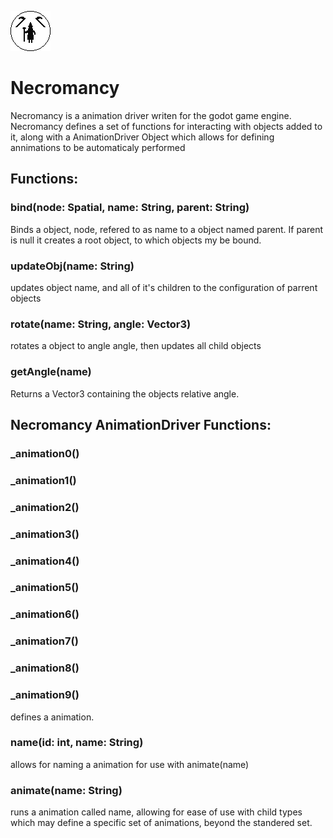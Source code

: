 ![](https://raw.githubusercontent.com/EmacsIsBetterThanVi/Necromancy/main/necromancy.png)
# Necromancy
Necromancy is a animation driver writen for the godot game engine. <br/>
Necromancy defines a set of functions for interacting with objects added to it, along with a AnimationDriver Object which allows for defining annimations to be automaticaly performed
## Functions:
### bind(node: Spatial, name: String, parent: String)
Binds a object, node, refered to as name to a object named parent.
If parent is null it creates a root object, to which objects my be bound.
### updateObj(name: String)
updates object name, and all of it's children to the configuration of parrent objects
### rotate(name: String, angle: Vector3)
rotates a object to angle angle, then updates all child objects
### getAngle(name)
Returns a Vector3 containing the objects relative angle.
## Necromancy AnimationDriver Functions:
### _animation0()
### _animation1()
### _animation2()
### _animation3()
### _animation4()
### _animation5()
### _animation6()
### _animation7()
### _animation8()
### _animation9()
defines a animation.
### name(id: int, name: String)
allows for naming a animation for use with animate(name)
### animate(name: String)
runs a animation called name, allowing for ease of use with child types which may define a specific set of animations, beyond the standered set.
